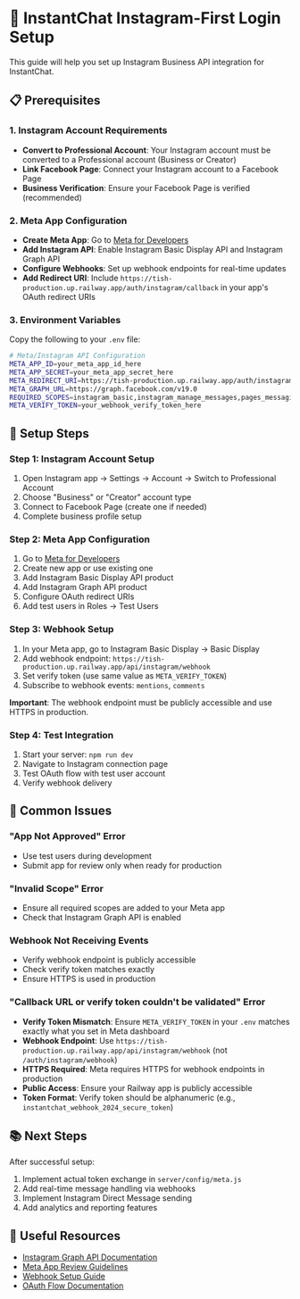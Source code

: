 # 🚀 InstantChat Instagram-First Login Setup

This guide will help you set up Instagram Business API integration for InstantChat.

## 📋 Prerequisites

### 1. Instagram Account Requirements
- **Convert to Professional Account**: Your Instagram account must be converted to a Professional account (Business or Creator)
- **Link Facebook Page**: Connect your Instagram account to a Facebook Page
- **Business Verification**: Ensure your Facebook Page is verified (recommended)

### 2. Meta App Configuration
- **Create Meta App**: Go to [Meta for Developers](https://developers.facebook.com/)
- **Add Instagram API**: Enable Instagram Basic Display API and Instagram Graph API
- **Configure Webhooks**: Set up webhook endpoints for real-time updates
- **Add Redirect URI**: Include `https://tish-production.up.railway.app/auth/instagram/callback` in your app's OAuth redirect URIs

### 3. Environment Variables
Copy the following to your `.env` file:

```bash
# Meta/Instagram API Configuration
META_APP_ID=your_meta_app_id_here
META_APP_SECRET=your_meta_app_secret_here
META_REDIRECT_URI=https://tish-production.up.railway.app/auth/instagram/callback
META_GRAPH_URL=https://graph.facebook.com/v19.0
REQUIRED_SCOPES=instagram_basic,instagram_manage_messages,pages_messaging,pages_show_list,pages_read_engagement,business_management
META_VERIFY_TOKEN=your_webhook_verify_token_here
```

## 🔧 Setup Steps

### Step 1: Instagram Account Setup
1. Open Instagram app → Settings → Account → Switch to Professional Account
2. Choose "Business" or "Creator" account type
3. Connect to Facebook Page (create one if needed)
4. Complete business profile setup

### Step 2: Meta App Configuration
1. Go to [Meta for Developers](https://developers.facebook.com/)
2. Create new app or use existing one
3. Add Instagram Basic Display API product
4. Add Instagram Graph API product
5. Configure OAuth redirect URIs
6. Add test users in Roles → Test Users

### Step 3: Webhook Setup
1. In your Meta app, go to Instagram Basic Display → Basic Display
2. Add webhook endpoint: `https://tish-production.up.railway.app/api/instagram/webhook`
3. Set verify token (use same value as `META_VERIFY_TOKEN`)
4. Subscribe to webhook events: `mentions`, `comments`

**Important**: The webhook endpoint must be publicly accessible and use HTTPS in production.

### Step 4: Test Integration
1. Start your server: `npm run dev`
2. Navigate to Instagram connection page
3. Test OAuth flow with test user account
4. Verify webhook delivery

## 🚨 Common Issues

### "App Not Approved" Error
- Use test users during development
- Submit app for review only when ready for production

### "Invalid Scope" Error
- Ensure all required scopes are added to your Meta app
- Check that Instagram Graph API is enabled

### Webhook Not Receiving Events
- Verify webhook endpoint is publicly accessible
- Check verify token matches exactly
- Ensure HTTPS is used in production

### "Callback URL or verify token couldn't be validated" Error
- **Verify Token Mismatch**: Ensure `META_VERIFY_TOKEN` in your `.env` matches exactly what you set in Meta dashboard
- **Webhook Endpoint**: Use `https://tish-production.up.railway.app/api/instagram/webhook` (not `/auth/instagram/webhook`)
- **HTTPS Required**: Meta requires HTTPS for webhook endpoints in production
- **Public Access**: Ensure your Railway app is publicly accessible
- **Token Format**: Verify token should be alphanumeric (e.g., `instantchat_webhook_2024_secure_token`)

## 📚 Next Steps

After successful setup:
1. Implement actual token exchange in `server/config/meta.js`
2. Add real-time message handling via webhooks
3. Implement Instagram Direct Message sending
4. Add analytics and reporting features

## 🔗 Useful Resources

- [Instagram Graph API Documentation](https://developers.facebook.com/docs/instagram-api/)
- [Meta App Review Guidelines](https://developers.facebook.com/docs/app-review/)
- [Webhook Setup Guide](https://developers.facebook.com/docs/graph-api/webhooks/)
- [OAuth Flow Documentation](https://developers.facebook.com/docs/facebook-login/guides/advanced/manual-flow/)

